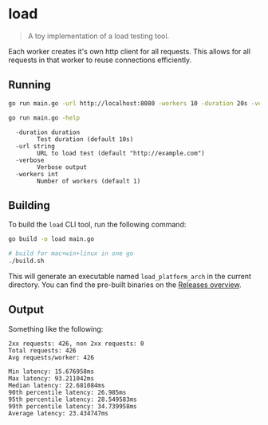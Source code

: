 # load

> A toy implementation of a load testing tool.

Each worker creates it's own http client for all requests. This allows for all requests in that worker to reuse connections efficiently.

## Running

```bash
go run main.go -url http://localhost:8080 -workers 10 -duration 20s -verbose

go run main.go -help
```

```
  -duration duration
        Test duration (default 10s)
  -url string
        URL to load test (default "http://example.com")
  -verbose
        Verbose output
  -workers int
        Number of workers (default 1)
```

## Building

To build the `load` CLI tool, run the following command:

```sh
go build -o load main.go

# build for mac+win+linux in one go
./build.sh
```

This will generate an executable named `load_platform_arch` in the current directory.
You can find the pre-built binaries on the [Releases overview](https://github.com/anthonyringoet/load/releases).

## Output

Something like the following:

```
2xx requests: 426, non 2xx requests: 0
Total requests: 426
Avg requests/worker: 426

Min latency: 15.676958ms
Max latency: 93.211042ms
Median latency: 22.681084ms
90th percentile latency: 26.985ms
95th percentile latency: 28.549583ms
99th percentile latency: 34.739958ms
Average latency: 23.434747ms
```
